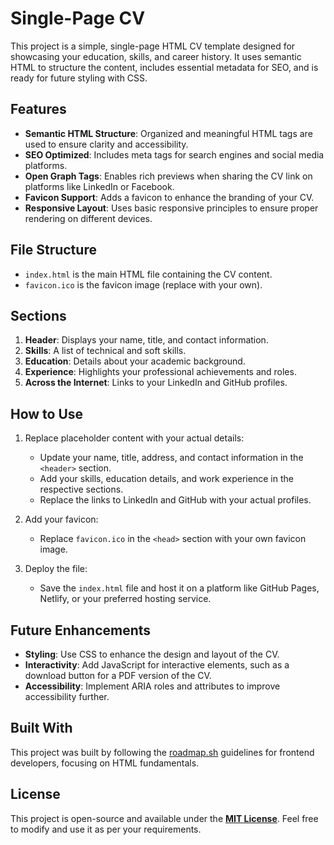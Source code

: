 # Single-Page CV

This project is a simple, single-page HTML CV template designed for showcasing your education, skills, and career history. It uses semantic HTML to structure the content, includes essential metadata for SEO, and is ready for future styling with CSS.

## Features

- **Semantic HTML Structure**: Organized and meaningful HTML tags are used to ensure clarity and accessibility.
- **SEO Optimized**: Includes meta tags for search engines and social media platforms.
- **Open Graph Tags**: Enables rich previews when sharing the CV link on platforms like LinkedIn or Facebook.
- **Favicon Support**: Adds a favicon to enhance the branding of your CV.
- **Responsive Layout**: Uses basic responsive principles to ensure proper rendering on different devices.

## File Structure

- `index.html` is the main HTML file containing the CV content.
- `favicon.ico` is the favicon image (replace with your own).

## Sections

1. **Header**: Displays your name, title, and contact information.
2. **Skills**: A list of technical and soft skills.
3. **Education**: Details about your academic background.
4. **Experience**: Highlights your professional achievements and roles.
5. **Across the Internet**: Links to your LinkedIn and GitHub profiles.

## How to Use

1. Replace placeholder content with your actual details:
   - Update your name, title, address, and contact information in the `<header>` section.
   - Add your skills, education details, and work experience in the respective sections.
   - Replace the links to LinkedIn and GitHub with your actual profiles.

2. Add your favicon:
   - Replace `favicon.ico` in the `<head>` section with your own favicon image.

3. Deploy the file:
   - Save the `index.html` file and host it on a platform like GitHub Pages, Netlify, or your preferred hosting service.

## Future Enhancements

- **Styling**: Use CSS to enhance the design and layout of the CV.
- **Interactivity**: Add JavaScript for interactive elements, such as a download button for a PDF version of the CV.
- **Accessibility**: Implement ARIA roles and attributes to improve accessibility further.

## Built With

This project was built by following the [roadmap.sh](https://roadmap.sh/projects/single-page-cv) guidelines for frontend developers, focusing on HTML fundamentals.

## License

This project is open-source and available under the **[MIT License](https://opensource.org/license/mit)**. Feel free to modify and use it as per your requirements.
